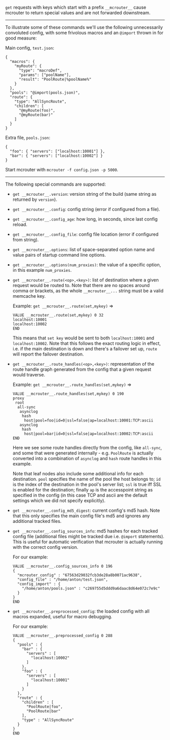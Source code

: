 `get` requests with keys which start with a prefix `__mcrouter__` cause mcrouter to return special values and are not forwarded downstream.

***

To illustrate some of these commands we'll use the following unnecessarily convoluted config, with some frivolous macros and an `@import` thrown in for good measure:

Main config, `test.json`:
```
{
  "macros": {
    "myRoute": {
      "type": "macroDef",
      "params": ["poolName"],
      "result": "PoolRoute|%poolName%"
    }
  },
  "pools": "@import(pools.json)",
  "route": {
    "type": "AllSyncRoute",
    "children": [
      "@myRoute(foo)",
      "@myRoute(bar)"
    ]
  }
}
```

Extra file, `pools.json`:
```
{
  "foo": { "servers": ["localhost:10001"] },
  "bar": { "servers": ["localhost:10002"] }
}
```

Start mcrouter with `mcrouter -f config.json -p 5000`.

***

The following special commands are supported:

- `get __mcrouter__.version`: version string of the build (same string as returned by `version`).
- `get __mcrouter__.config`: config string (error if configured from a file).
- `get __mcrouter__.config_age`: how long, in seconds, since last config reload.
- `get __mcrouter__.config_file`: config file location (error if configured from string).
- `get __mcrouter__.options`: list of space-separated option name and value pairs of startup command line options.
- `get __mcrouter__.options(num_proxies)`: the value of a specific option, in this example `num_proxies`.
- `get __mcrouter__.route(<op>,<key>)`: list of destination where a given request would be routed to. Note that there are no spaces around comma or brackets, as the whole `__mcrouter__...` string must be a valid memcache key.

  Example: `get __mcrouter__.route(set,mykey)` =>
  
  ```
  VALUE __mcrouter__.route(set,mykey) 0 32
  localhost:10001
  localhost:10002
  END
  ```

  This means that `set key` would be sent to both `localhost:10001` and `localhost:10002`.  Note that this follows the exact routing logic in effect, i.e. if the main destination is down and there's a failover set up, `route` will report the failover destination.

- `get __mcrouter__.route_handles(<op>,<key>)`: representation of the route handle graph generated from the config that a given request would traverse.

  Example: `get __mcrouter__.route_handles(set,mykey)` =>

  ```
  VALUE __mcrouter__.route_handles(set,mykey) 0 190
  proxy
   root
    all-sync
     asynclog
      hash
       host|pool=foo|id=0|ssl=false|ap=localhost:10001:TCP:ascii
     asynclog
      hash
       host|pool=bar|id=0|ssl=false|ap=localhost:10002:TCP:ascii
  END
  ```
  
  Here we see some route handles directly from the config, like `all-sync`, and some that were generated internally - e.g. `PoolRoute` is actually converted into a combination of `asynclog` and `hash` route handles in this example.

  Note that leaf nodes also include some additional info for each destination.  `pool` specifies the name of the pool the host belongs to; `id` is the index of the destination in the pool's server list; `ssl` is true iff SSL is enabled for the destination; finally `ap` is the accesspoint string as specified in the config (in this case TCP and ascii are the default settings which we did not specify explicitly).

- `get __mcrouter__.config_md5_digest`: current config's md5 hash.  Note that this only specifies the main config file's md5 and ignores any additional tracked files.
- `get __mcrouter__.config_sources_info`: md5 hashes for each tracked config file (additional files might be tracked due i.e. `@import` statements).  This is useful for automatic verification that mcrouter is actually running with the correct config version.

  For our example:
  ```
  VALUE __mcrouter__.config_sources_info 0 196
  {
    "mcrouter_config" : "67563d29032fcb3de28a8b0071ac9638",
    "config_file" : "/home/anton/test.json",
    "config_import" : {
      "/home/anton/pools.json" : "c269755d5ddd9a6daac8d64e072c7e9c"
    }
  }
  END
  ```

- `get __mcrouter__.preprocessed_config`: the loaded config with all macros expanded, useful for macro debugging.

  For our example:
  ```
  VALUE __mcrouter__.preprocessed_config 0 288
  {
    "pools" : {
      "bar" : {
        "servers" : [
          "localhost:10002"
        ]
      },
      "foo" : {
        "servers" : [
          "localhost:10001"
        ]
      }
    },
    "route" : {
      "children" : [
        "PoolRoute|foo",
        "PoolRoute|bar"
      ],
      "type" : "AllSyncRoute"
    }
  }
  END
  ```